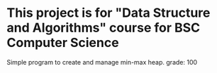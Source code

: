 # This project is for "Data Structure and Algorithms" course for BSC Computer Science
Simple program to create and manage min-max heap.
grade: 100
